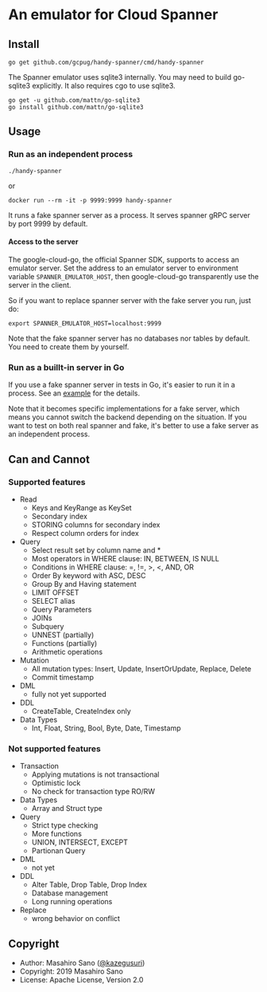 # An emulator for Cloud Spanner

## Install

```
go get github.com/gcpug/handy-spanner/cmd/handy-spanner
```

The Spanner emulator uses sqlite3 internally. You may need to build go-sqlite3 explicitly.
It also requires cgo to use sqlite3.

```
go get -u github.com/mattn/go-sqlite3
go install github.com/mattn/go-sqlite3
```

## Usage

### Run as an independent process

```
./handy-spanner
```

or

```
docker run --rm -it -p 9999:9999 handy-spanner
```

It runs a fake spanner server as a process. It serves spanner gRPC server by port 9999 by default.

#### Access to the server

The google-cloud-go, the official Spanner SDK, supports to access an emulator server.
Set the address to an emulator server to environment variable `SPANNER_EMULATOR_HOST`, then google-cloud-go transparently use the server in the client.

So if you want to replace spanner server with the fake server you run, just do:

```
export SPANNER_EMULATOR_HOST=localhost:9999
```

Note that the fake spanner server has no databases nor tables by default. You need to create them by yourself.

### Run as a buillt-in server in Go

If you use a fake spanner server in tests in Go, it's easier to run it in a process.
See an [example](https://github.com/gcpug/handy-spanner/blob/master/fake/example_test.go) for the details.

Note that it becomes specific implementations for a fake server, which means you cannot switch the backend depending on the situation. If you want to test on both real spanner and fake, it's better to use a fake server as an independent process.

## Can and Cannot

### Supported features

* Read
   * Keys and KeyRange as KeySet
   * Secondary index
   * STORING columns for secondary index
   * Respect column orders for index
* Query
   * Select result set by column name and *
   * Most operators in WHERE clause: IN, BETWEEN, IS NULL
   * Conditions in WHERE clause: =, !=, >, <, AND, OR
   * Order By keyword with ASC, DESC
   * Group By and Having statement
   * LIMIT OFFSET
   * SELECT alias
   * Query Parameters
   * JOINs
   * Subquery
   * UNNEST (partially)
   * Functions (partially)
   * Arithmetic operations
* Mutation
   * All mutation types: Insert, Update, InsertOrUpdate, Replace, Delete
   * Commit timestamp
* DML
   * fully not yet supported
* DDL
   * CreateTable, CreateIndex only
* Data Types
   * Int, Float, String, Bool, Byte, Date, Timestamp

### Not supported features

* Transaction
   * Applying mutations is not transactional
   * Optimistic lock
   * No check for transaction type RO/RW
* Data Types
   * Array and Struct type
* Query
   * Strict type checking
   * More functions
   * UNION, INTERSECT, EXCEPT
   * Partionan Query
* DML
   * not yet
* DDL
   * Alter Table, Drop Table, Drop Index
   * Database management
   * Long running operations
* Replace
   * wrong behavior on conflict

## Copyright

* Author: Masahiro Sano ([@kazegusuri](https://github.com/kazegusuri))
* Copyright: 2019 Masahiro Sano
* License: Apache License, Version 2.0
